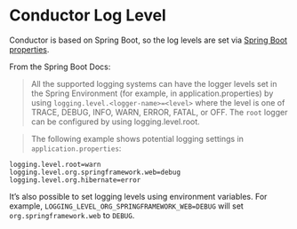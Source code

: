 # Conductor Log Level

Conductor is based on Spring Boot, so the log levels are set via [Spring Boot properties](https://docs.spring.io/spring-boot/docs/2.1.13.RELEASE/reference/html/boot-features-logging.html).

From the Spring Boot Docs:

> All the supported logging systems can have the logger levels set in the Spring Environment (for example, in application.properties) by using `logging.level.<logger-name>=<level>` where the level is one of TRACE, DEBUG, INFO, WARN, ERROR, FATAL, or OFF. The `root` logger can be configured by using logging.level.root.

> The following example shows potential logging settings in `application.properties`:

```
logging.level.root=warn
logging.level.org.springframework.web=debug
logging.level.org.hibernate=error
```

It’s also possible to set logging levels using environment variables. For example, `LOGGING_LEVEL_ORG_SPRINGFRAMEWORK_WEB=DEBUG` will set `org.springframework.web` to `DEBUG`.
